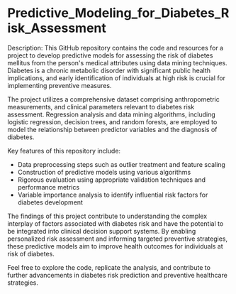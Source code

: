 # Predictive_Modeling_for_Diabetes_Risk_Assessment

Description:
This GitHub repository contains the code and resources for a project to develop predictive models for assessing the risk of diabetes mellitus from the person's medical attributes using data mining techniques. Diabetes is a chronic metabolic disorder with significant public health implications, and early identification of individuals at high risk is crucial for implementing preventive measures.

The project utilizes a comprehensive dataset comprising anthropometric measurements, and clinical parameters relevant to diabetes risk assessment. Regression analysis and data mining algorithms, including logistic regression, decision trees, and random forests, are employed to model the relationship between predictor variables and the diagnosis of diabetes.

Key features of this repository include:
- Data preprocessing steps such as outlier treatment and feature scaling
- Construction of predictive models using various algorithms
- Rigorous evaluation using appropriate validation techniques and performance metrics
- Variable importance analysis to identify influential risk factors for diabetes development

The findings of this project contribute to understanding the complex interplay of factors associated with diabetes risk and have the potential to be integrated into clinical decision support systems. By enabling personalized risk assessment and informing targeted preventive strategies, these predictive models aim to improve health outcomes for individuals at risk of diabetes.

Feel free to explore the code, replicate the analysis, and contribute to further advancements in diabetes risk prediction and preventive healthcare strategies.
